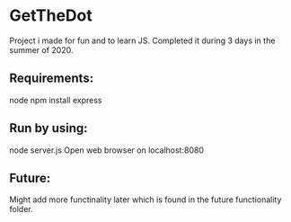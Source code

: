 # GetTheDot
Project i made for fun and to learn JS. Completed it during 3 days in the summer of 2020.

## Requirements:
node
npm install express

## Run by using:
node server.js
Open web browser on localhost:8080

## Future:
Might add more functinality later which is found in the future functionality folder.
